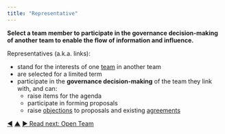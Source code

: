 ```yaml
---
title: "Representative"
---
```



**Select a team member to participate in the governance decision-making of another team to enable the flow of information and influence.**

Representatives (a.k.a. links):

-   stand for the interests of one <a href="#" class="tooltip" title="Team: A group of people collaborating toward a shared driver (or objective). Typically a team is part of an organization, or it is formed as a collaboration of several organizations.">team</a> in another team
-   are selected for a limited term
-   participate in the **governance decision-making** of the team they link with, and can:
    -   raise items for the agenda
    -   participate in forming proposals
    -   raise <a href="#" class="tooltip" title="Objection: An argument – relating to a proposal, agreement, activity or the existing state of affairs – that reveals consequences or risks you&#x27;d rather avoid, or demonstrates worthwhile ways to improve.">objections</a> to proposals and existing <a href="#" class="tooltip" title="Agreement: An agreed upon guideline, process, protocol or policy designed to guide the flow of value.">agreements</a>


<div class="bottom-nav">
<a href="double-linking.html" title="Back to: Double Linking">◀</a> <a href="building-organizations.html" title="Up: Building Organizations">▲</a> <a href="open-team.html" title="Read next: Open Team">▶ Read next: Open Team</a>
</div>


<script type="text/javascript">
Mousetrap.bind('g n', function() {
    window.location.href = 'open-team.html';
    return false;
});
</script>


